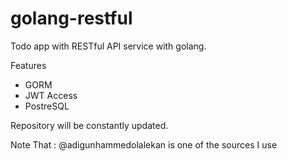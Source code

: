 # golang-restful

Todo app with RESTful API service with golang.


Features

* GORM
* JWT Access
* PostreSQL


Repository will be constantly updated.

Note That : @adigunhammedolalekan is one of the sources I use
